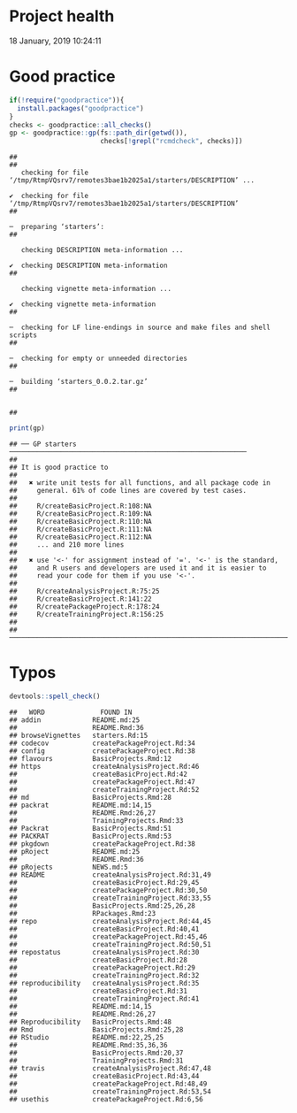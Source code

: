 Project health
================
18 January, 2019 10:24:11

# Good practice

``` r
if(!require("goodpractice")){
  install.packages("goodpractice")
}
checks <- goodpractice::all_checks()
gp <- goodpractice::gp(fs::path_dir(getwd()),
                       checks[!grepl("rcmdcheck", checks)])
```

    ## 
    ##   
       checking for file ‘/tmp/RtmpVQsrv7/remotes3bae1b2025a1/starters/DESCRIPTION’ ...
      
    ✔  checking for file ‘/tmp/RtmpVQsrv7/remotes3bae1b2025a1/starters/DESCRIPTION’
    ## 
      
    ─  preparing ‘starters’:
    ## 
      
       checking DESCRIPTION meta-information ...
      
    ✔  checking DESCRIPTION meta-information
    ## 
      
       checking vignette meta-information ...
      
    ✔  checking vignette meta-information
    ## 
      
    ─  checking for LF line-endings in source and make files and shell scripts
    ## 
      
    ─  checking for empty or unneeded directories
    ## 
      
    ─  building ‘starters_0.0.2.tar.gz’
    ## 
      
       
    ## 

``` r
print(gp)
```

    ## ── GP starters ────────────────────────────────────────────────────────────
    ## 
    ## It is good practice to
    ## 
    ##   ✖ write unit tests for all functions, and all package code in
    ##     general. 61% of code lines are covered by test cases.
    ## 
    ##     R/createBasicProject.R:108:NA
    ##     R/createBasicProject.R:109:NA
    ##     R/createBasicProject.R:110:NA
    ##     R/createBasicProject.R:111:NA
    ##     R/createBasicProject.R:112:NA
    ##     ... and 210 more lines
    ## 
    ##   ✖ use '<-' for assignment instead of '='. '<-' is the standard,
    ##     and R users and developers are used it and it is easier to
    ##     read your code for them if you use '<-'.
    ## 
    ##     R/createAnalysisProject.R:75:25
    ##     R/createBasicProject.R:141:22
    ##     R/createPackageProject.R:178:24
    ##     R/createTrainingProject.R:156:25
    ## 
    ## ───────────────────────────────────────────────────────────────────────────

# Typos

``` r
devtools::spell_check()
```

    ##   WORD              FOUND IN
    ## addin             README.md:25
    ##                   README.Rmd:36
    ## browseVignettes   starters.Rd:15
    ## codecov           createPackageProject.Rd:34
    ## config            createPackageProject.Rd:38
    ## flavours          BasicProjects.Rmd:12
    ## https             createAnalysisProject.Rd:46
    ##                   createBasicProject.Rd:42
    ##                   createPackageProject.Rd:47
    ##                   createTrainingProject.Rd:52
    ## md                BasicProjects.Rmd:28
    ## packrat           README.md:14,15
    ##                   README.Rmd:26,27
    ##                   TrainingProjects.Rmd:33
    ## Packrat           BasicProjects.Rmd:51
    ## PACKRAT           BasicProjects.Rmd:53
    ## pkgdown           createPackageProject.Rd:38
    ## pRoject           README.md:25
    ##                   README.Rmd:36
    ## pRojects          NEWS.md:5
    ## README            createAnalysisProject.Rd:31,49
    ##                   createBasicProject.Rd:29,45
    ##                   createPackageProject.Rd:30,50
    ##                   createTrainingProject.Rd:33,55
    ##                   BasicProjects.Rmd:25,26,28
    ##                   RPackages.Rmd:23
    ## repo              createAnalysisProject.Rd:44,45
    ##                   createBasicProject.Rd:40,41
    ##                   createPackageProject.Rd:45,46
    ##                   createTrainingProject.Rd:50,51
    ## repostatus        createAnalysisProject.Rd:30
    ##                   createBasicProject.Rd:28
    ##                   createPackageProject.Rd:29
    ##                   createTrainingProject.Rd:32
    ## reproducibility   createAnalysisProject.Rd:35
    ##                   createBasicProject.Rd:31
    ##                   createTrainingProject.Rd:41
    ##                   README.md:14,15
    ##                   README.Rmd:26,27
    ## Reproducibility   BasicProjects.Rmd:48
    ## Rmd               BasicProjects.Rmd:25,28
    ## RStudio           README.md:22,25,25
    ##                   README.Rmd:35,36,36
    ##                   BasicProjects.Rmd:20,37
    ##                   TrainingProjects.Rmd:31
    ## travis            createAnalysisProject.Rd:47,48
    ##                   createBasicProject.Rd:43,44
    ##                   createPackageProject.Rd:48,49
    ##                   createTrainingProject.Rd:53,54
    ## usethis           createPackageProject.Rd:6,56
